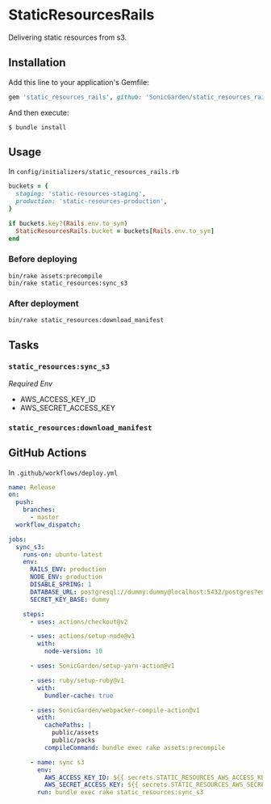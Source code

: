 # StaticResourcesRails

Delivering static resources from s3.

## Installation

Add this line to your application's Gemfile:

```ruby
gem 'static_resources_rails', github: 'SonicGarden/static_resources_rails'
```

And then execute:

    $ bundle install

## Usage

In `config/initializers/static_resources_rails.rb`

```ruby
buckets = {
  staging: 'static-resources-staging',
  production: 'static-resources-production',
}

if buckets.key?(Rails.env.to_sym)
  StaticResourcesRails.bucket = buckets[Rails.env.to_sym]
end
```

### Before deploying

```
bin/rake assets:precompile
bin/rake static_resources:sync_s3
```

### After deployment

```
bin/rake static_resources:download_manifest
```

## Tasks

### `static_resources:sync_s3`

_Required Env_

- AWS_ACCESS_KEY_ID
- AWS_SECRET_ACCESS_KEY

### `static_resources:download_manifest`

## GitHub Actions

In `.github/workflows/deploy.yml`

```yaml
name: Release
on:
  push:
    branches:
      - master
  workflow_dispatch:

jobs:
  sync_s3:
    runs-on: ubuntu-latest
    env:
      RAILS_ENV: production
      NODE_ENV: production
      DISABLE_SPRING: 1
      DATABASE_URL: postgresql://dummy:dummy@localhost:5432/postgres?encoding=utf8&pool=5&timeout=5000
      SECRET_KEY_BASE: dummy

    steps:
      - uses: actions/checkout@v2

      - uses: actions/setup-node@v1
        with:
          node-version: 10

      - uses: SonicGarden/setup-yarn-action@v1

      - uses: ruby/setup-ruby@v1
        with:
          bundler-cache: true

      - uses: SonicGarden/webpacker-compile-action@v1
        with:
          cachePaths: |
            public/assets
            public/packs
          compileCommand: bundle exec rake assets:precompile

      - name: sync s3
        env:
          AWS_ACCESS_KEY_ID: ${{ secrets.STATIC_RESOURCES_AWS_ACCESS_KEY_ID }}
          AWS_SECRET_ACCESS_KEY: ${{ secrets.STATIC_RESOURCES_AWS_SECRET_KEY_ID }}
        run: bundle exec rake static_resources:sync_s3
```
